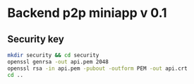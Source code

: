 # Backend p2p miniapp v 0.1

## Security key

```bash
mkdir security && cd security
openssl genrsa -out api.pem 2048
openssl rsa -in api.pem -pubout -outform PEM -out api.crt
cd ..
```
